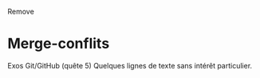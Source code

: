 Remove
# Merge-conflits
Exos Git/GitHub (quête 5)
Quelques lignes de texte sans intérêt particulier.

